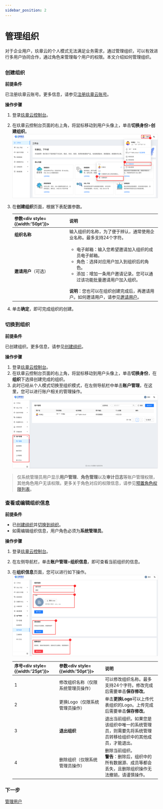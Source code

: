 ```yaml
---
sidebar_position: 2
---
```




# 管理组织

对于企业用户，玖章云的个人模式无法满足业务需求，通过管理组织，可以有效进行多用户协同合作，通过角色来管理每个用户的权限。本文介绍如何管理组织。

<h2 id="creation"></h2>

### 创建组织

**前提条件**

已注册玖章云账号。更多信息，请参见[注册玖章云账号](../quick_start.md#步骤一注册玖章云账号)。

**操作步骤**

1. 登录[玖章云控制台](https://console.9z.cloud)。

2. 在玖章云控制台页面的右上角，将鼠标移动到用户头像上，单击**切换身份**>**创建组织**。![create_organization](./image/create_organization.png)

3. 在**创建组织**页面，根据下表配置参数。

   | 参数<div style={{width:'50pt'}}></div> | 说明                                                         |
   | -------------------------------------- | ------------------------------------------------------------ |
   | **组织名称**                           | 输入组织的名称，为了便于辨认，通常使用企业名称。最多支持24个字符。 |
   | **邀请用户**（可选）                   | <ul><li>电子邮箱：输入您希望邀请加入组织的成员电子邮箱。</li><li>角色：选择对应用户加入到组织后的角色。</li><li>添加：增加一条用户邀请记录。您可以通过该功能批量邀请用户加入组织。</li></ul><br />**说明**：您也可以在组织创建完成后，再邀请用户。如何邀请用户，请参见[邀请用户](manage_user.md#invitation)。 |

4. 单击**确定**，即可完成组织的创建。

<h2 id="switch"></h2>

### 切换到组织

**前提条件**

已创建组织。更多信息，请参见[创建组织](#creation)。

**操作步骤**

1. 登录[玖章云控制台](https://console.9z.cloud)。
2. 在玖章云控制台页面的右上角，将鼠标移动到用户头像上，单击**切换身份**，在**组织**下选择创建完成的组织。
3. 此时已经从个人模式切换至组织模式，在左侧导航栏中单击**账户管理**，在这里，您可以进行账户相关的管理操作。![account_management](./image/account_management.png)

> 仅系统管理员用户显示**用户管理**、**角色管理**以及**审计日志**等账户管理权限，其他角色用户无该权限。更多关于角色对应的权限信息，请参见[预置角色权限列表](manage_role.md#role_list)。

### 查看或编辑组织信息

**前提条件**

- 已[创建组织](#creation)并[切换到组织](#switch)。
- 如需编辑组织信息，用户角色必须为**系统管理员**。

**操作步骤**

1. 登录[玖章云控制台](https://console.9z.cloud)。

2. 在左侧导航栏，单击**账户管理**>**组织信息**，即可查看当前组织的信息。

3. 在**组织信息**页面，您可以进行如下操作。![edit_organization](./image/edit_organization.png)

   | 序号<div style={{width:'25pt'}}></div> | 参数<div style={{width:'50pt'}}></div> | 说明                                                         |
   | -------------------------------------- | -------------------------------------- | ------------------------------------------------------------ |
   | 1                                      | 修改组织名称（仅限系统管理员操作）     | 可以修改组织名称。最多支持24个字符。修改完成后需要单击**保存修改**。 |
   | 2                                      | 更换Logo（仅限系统管理员操作）         | 单击**更换Logo**可以上传代表组织的Logo。上传完成后需要单击**保存修改**。 |
   | 3                                      | **退出组织**                           | 退出当前组织。如果您是该组织中唯一的系统管理员，则需要先将系统管理员转移给组织中的其他成员，才能退出。 |
   | 4                                      | 删除组织（仅限系统管理员操作）         | 删除当前组织。<br />**警告**：删除后，组织中的所有数据源、成员等都会丢失，且删除组织操作无法撤销，请谨慎操作。 |

   

### 下一步

[管理用户](manage_user.md)